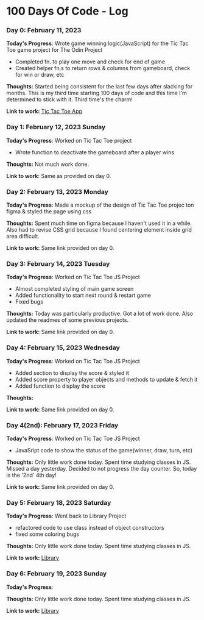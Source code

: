 # 100 Days Of Code - Log

<!-- ### Day 0: February 30, 2016 (Example 1)
##### (delete me or comment me out)

**Today's Progress**: Fixed CSS, worked on canvas functionality for the app.

**Thoughts:** I really struggled with CSS, but, overall, I feel like I am slowly getting better at it. Canvas is still new for me, but I managed to figure out some basic functionality.

**Link to work:** [Calculator App](http://www.example.com)

### Day 0: February 30, 2016 (Example 2)
##### (delete me or comment me out)

**Today's Progress**: Fixed CSS, worked on canvas functionality for the app.

**Thoughts**: I really struggled with CSS, but, overall, I feel like I am slowly getting better at it. Canvas is still new for me, but I managed to figure out some basic functionality.

**Link(s) to work**: [Calculator App](http://www.example.com)


### Day 1: June 27, Monday

**Today's Progress**: I've gone through many exercises on FreeCodeCamp.

**Thoughts** I've recently started coding, and it's a great feeling when I finally solve an algorithm challenge after a lot of attempts and hours spent.

**Link(s) to work**
1. [Find the Longest Word in a String](https://www.freecodecamp.com/challenges/find-the-longest-word-in-a-string)
2. [Title Case a Sentence](https://www.freecodecamp.com/challenges/title-case-a-sentence) -->

### Day 0: February 11, 2023

**Today's Progress**: Wrote game winning logic(JavaScript) for the Tic Tac Toe game project for The Odin Project
- Completed fn. to play one move and check for end of game
- Created helper fn.s to return rows & columns from gameboard, check for win or draw, etc

**Thoughts:** Started being consistent for the last few days after slacking for months. This is my third time starting 100 days of code and this time I'm determined to stick with it. Third time's the charm!

**Link to work:** [Tic Tac Toe App](https://github.com/sandeepdotcode/tic-tac-toe)

### Day 1: February 12, 2023 Sunday

**Today's Progress**: Worked on Tic Tac Toe project
- Wrote function to deactivate the gameboard after a player wins

**Thoughts:** Not much work done.

**Link to work**: Same as provided on day 0.

### Day 2: February 13, 2023 Monday

**Today's Progress**: Made a mockup of the design of Tic Tac Toe projec ton figma & styled the page using css

**Thoughts:** Spent much time on figma because I haven't used it in a while. Also had to revise CSS grid because I found centering element inside grid area difficult.

**Link to work:** Same link provided on day 0.

### Day 3: February 14, 2023 Tuesday

**Today's Progress**: 
Worked on Tic Tac Toe JS Project
- Almost completed styling of main game screen
- Added functionality to start next round & restart game
- Fixed bugs

**Thoughts:**
Today was particularly productive. Got a lot of work done. Also updated the readmes of some previous projects.

**Link to work:** Same link provided on day 0.

### Day 4: February 15, 2023 Wednesday

**Today's Progress**: 
Worked on Tic Tac Toe JS Project
- Added section to display the score & styled it
- Added score property to player objects and methods to update & fetch it
- Added function to display the score

**Thoughts:**

**Link to work:** Same link provided on day 0.

### Day 4(2nd): February 17, 2023 Friday

**Today's Progress**: 
Worked on Tic Tac Toe JS Project
- JavaSript code to show the status of the game(winner, draw, turn, etc)

**Thoughts:**
Only little work done today. Spent time studying classes in JS.
Missed a day yesterday. Decided to not progress the day counter. So, today is the '2nd' 4th day!

**Link to work:** Same link provided on day 0.

### Day 5: February 18, 2023 Saturday

**Today's Progress**: 
Went back to Library Project
- refactored code to use class instead of object constructors
- fixed some coloring bugs

**Thoughts:**
Only little work done today. Spent time studying classes in JS.

**Link to work:** [Library](https://github.com/sandeepdotcode/library)

### Day 6: February 19, 2023 Sunday

**Today's Progress**: 


**Thoughts:**
Only little work done today. Spent time studying classes in JS.

**Link to work:** [Library](https://github.com/sandeepdotcode/library)

